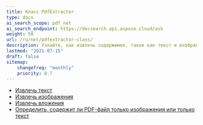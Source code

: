 ```yaml
---
title: Класс PdfExtractor
type: docs
ai_search_scope: pdf_net
ai_search_endpoint: https://docsearch.api.aspose.cloud/ask
weight: 50
url: /ru/net/pdfextractor-class/
description: Узнайте, как извлечь содержимое, такое как текст и изображения, из PDF-файла с помощью класса PDFExtractor в .NET с Aspose.PDF.
lastmod: "2021-07-15"
draft: false
sitemap:
    changefreq: "monthly"
    priority: 0.7
---
```

- [Извлечь текст](/pdf/ru/net/извлечь-текст/)
- [Извлечь изображения](/pdf/ru/net/извлечь-изображения/)
- [Извлечь вложения](/pdf/ru/net/извлечь-вложения/)
- [Определить, содержит ли PDF-файл только изображения или только текст](/pdf/ru/net/определить-содержит-ли-pdf-файл-только-изображения-или-только-текст/)